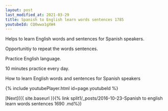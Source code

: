 ```yaml
---
layout: post
last_modified_at: 2021-03-29
title: Spanish to English learn words sentences 1785 
youtubeId: CQ0wwa1gXW4
---
```

 
 
Helps to learn English words and sentences for Spanish speakers.

Opportunitiy to repeat the words sentences. 

Practice English language. 
 
10 minutes practice every day. 
 
How to learn English words and sentences for Spanish speakers 
 
{% include youtubePlayer.html id=page.youtubeId %}
 
 
[Next]({{ site.baseurl }}{% link  split1/_posts/2016-10-23-Spanish to english learn words sentences 1690 .md%})
 

